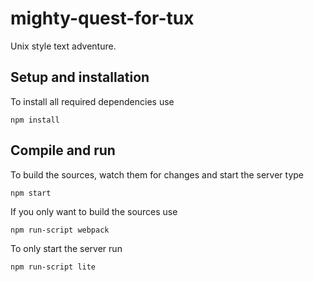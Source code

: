 # mighty-quest-for-tux
Unix style text adventure.

## Setup and installation
To install all required dependencies use

```npm install```

## Compile and run
To build the sources, watch them for changes and start the server type

```npm start```

If you only want to build the sources use

```npm run-script webpack```

To only start the server run

```npm run-script lite```